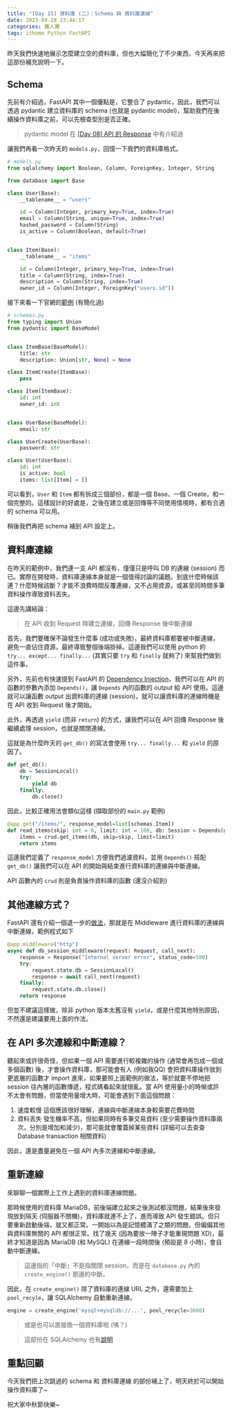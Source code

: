 ```yaml
---
title: "[Day 15] 資料庫 (二)：Schema 與 資料庫連線"
date: 2023-09-28 23:44:17
categories: 鐵人賽
tags: ithome Python FastAPI
---
```

昨天我們快速地展示怎麼建立空的資料庫，但也大幅簡化了不少東西，今天再來把這部份補充說明一下。
<!-- more -->

## Schema

先前有介紹過，FastAPI 其中一個優點是，它整合了 pydantic，因此，我們可以透過 pydantic 建立資料庫的 schema (也就是 pydantic model)，幫助我們在後續操作資料庫之前，可以先檢查型別是否正確。

> pydantic model 在 [[Day 08] API 的 Response](https://ithelp.ithome.com.tw/articles/10324393) 中有介紹過

讓我們再看一次昨天的 `models.py`，回憶一下我們的資料庫格式。

```python
# models.py
from sqlalchemy import Boolean, Column, ForeignKey, Integer, String

from database import Base

class User(Base):
    __tablename__ = "users"

    id = Column(Integer, primary_key=True, index=True)
    email = Column(String, unique=True, index=True)
    hashed_password = Column(String)
    is_active = Column(Boolean, default=True)


class Item(Base):
    __tablename__ = "items"

    id = Column(Integer, primary_key=True, index=True)
    title = Column(String, index=True)
    description = Column(String, index=True)
    owner_id = Column(Integer, ForeignKey("users.id"))
```

<!-- 首先，`id` 這個欄位是編號用的，因此基本上由資料庫去處理就好 -->

接下來看一下官網的[範例](https://fastapi.tiangolo.com/tutorial/sql-databases/#create-the-pydantic-models) (有簡化過)

```python
# schemas.py
from typing import Union
from pydantic import BaseModel


class ItemBase(BaseModel):
    title: str
    description: Union[str, None] = None

class ItemCreate(ItemBase):
    pass

class Item(ItemBase):
    id: int
    owner_id: int


class UserBase(BaseModel):
    email: str

class UserCreate(UserBase):
    password: str

class User(UserBase):
    id: int
    is_active: bool
    items: list[Item] = []
```

可以看到，`User` 和 `Item` 都有拆成三個部份，都是一個 Base、一個 Create，和一個完整的。這樣設計的好處是，之後在建立或是回傳等不同使用情境時，都有合適的 schema 可以用。

稍後我們再把 schema 補到 API 設定上。

## 資料庫連線

在昨天的範例中，我們連一支 API 都沒有，僅僅只是呼叫 DB 的連線 (session) 而已。實際在開發時，資料庫連線本身就是一個值得討論的議題。到底什麼時候該連？什麼時候該斷？才能不浪費時間反覆連線，又不占用資源，或甚至同時間多筆資料操作導致資料丟失。

這邊先講結論：
> 在 API 收到 Request 時建立連線，回傳 Response 後中斷連線

首先，我們要確保不論發生什麼事 (成功或失敗)，最終資料庫都要被中斷連線，避免一直佔住資源，最終導致整個後端掛掉。這邊我們可以使用 python 的 `try... except... finally...` (其實只要 `try` 和 `finally` 就夠了) 來幫我們做到這件事。

另外，先前也有快速提到 FastAPI 的 [Dependency Injection](https://fastapi.tiangolo.com/tutorial/dependencies/?h=dependency%2C#dependencies)，我們可以在 API 的函數的參數內添加 `Depends()`，讓 `Depends` 內的函數的 output 給 API 使用。這邊就可以讓函數 output 出資料庫的連線 (session)，就可以讓資料庫的連線時機是在 API 收到 Request 後才開始。

此外，再透過 `yield` (而非 `return`) 的方式，讓我們可以在 API 回傳 Response 後繼續處理 session，也就是關閉連線。

這就是為什麼昨天的 `get_db()` 的寫法會使用 `try... finally...` 和 `yield` 的原因了。

```python
def get_db():
    db = SessionLocal()
    try:
        yield db
    finally:
        db.close()
```

因此，比較正確用法會類似這樣 (擷取部份的 `main.py` 範例)
```python
@app.get("/items/", response_model=list[schemas.Item])
def read_items(skip: int = 0, limit: int = 100, db: Session = Depends(get_db)):
    items = crud.get_items(db, skip=skip, limit=limit)
    return items
```

這邊我們定義了 `response_model` 方便我們過濾資料，並用 `Depends()` 搭配 `get_db()` 讓我們可以在 API 的開始與結束進行資料庫的連線與中斷連線。

API 函數內的 `crud` 則是負責操作資料庫的函數 (還沒介紹到)

## 其他連線方式？

FastAPI 還有介紹一個退一步的[做法](https://fastapi.tiangolo.com/tutorial/sql-databases/#create-a-middleware)，那就是在 Middleware 進行資料庫的連線與中斷連線，範例程式如下

```python
@app.middleware("http")
async def db_session_middleware(request: Request, call_next):
    response = Response("Internal server error", status_code=500)
    try:
        request.state.db = SessionLocal()
        response = await call_next(request)
    finally:
        request.state.db.close()
    return response
```

但並不建議這樣做，除非 python 版本太舊沒有 `yield`，或是什麼其他特別原因，不然還是建議要用上面的作法。

## 在 API 多次連線和中斷連線？

聽起來或許很奇怪，但如果一個 API 需要進行較複雜的操作 (通常會再包成一個或多個函數) 後，才會操作資料庫，那可能會有人 (例如我QQ) 會把資料庫操作放到更底層的函數才 import 進來，如果要照上面範例的做法，等於就要不停地把 session 往內層的函數傳遞，程式碼看起來就很亂。當 API 使用量小的時候或許不太會有問題，但當使用量增大時，可能會遇到下面這個問題：
1. 速度較慢
   這個應該很好理解，連線與中斷連線本身較需要花費時間
2. 資料丟失
   發生機率不高，但如果同時有多筆交易資料 (至少需要操作資料庫兩次，分別是增加和減少)，那可能就會覆蓋掉某些資料 (詳細可以去查查 Database transaction 相關資料)

因此，還是盡量避免在一個 API 內多次連線和中斷連線。

## 重新連線

來聊聊一個實際上工作上遇到的資料庫連線問題。

那時候使用的資料庫 MariaDB，前後端建立起來之後測試都沒問題，結果後來發現放到隔天 (伺服器不關機)，資料庫就連不上了，進而導致 API 發生錯誤。但只要重新啟動後端，就又都正常。一開始以為是記憶體滿了之類的問題，但偏偏其他與資料庫無關的 API 都很正常。找了幾天 (因為要放一陣子才能重現問題 XD)，最終才知道是因為 MariaDB (和 MySQL) 在連線一段時間後 (預設是 8 小時)，會自動中斷連線。

> 這邊指的「中斷」不是指關閉 session，而是在 `database.py` 內的 `create_engine()` 那邊的中斷。

因此，在 `create_engine()` 除了資料庫的連線 URL 之外，還需要加上 `pool_recyle`，讓 SQLAlchemy 自動重新連線。

```python
engine = create_engine('mysql+mysqldb://...', pool_recycle=3600)
```

> 或是也可以直接換一個資料庫啦 (咦？)

> 這部份在 SQLAlchemy 也有[說明](https://docs.sqlalchemy.org/en/20/dialects/mysql.html#connection-timeouts-and-disconnects)

## 重點回顧

今天我們把上次跳過的 schema 和 資料庫連線 的部份補上了，明天終於可以開始操作資料庫了~

祝大家中秋節快樂~
